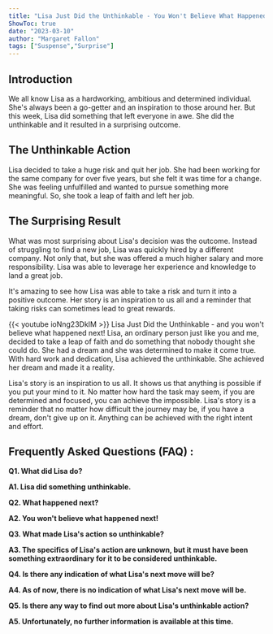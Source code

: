 ```yaml
---
title: "Lisa Just Did the Unthinkable - You Won't Believe What Happened Next!"
ShowToc: true 
date: "2023-03-10"
author: "Margaret Fallon" 
tags: ["Suspense","Surprise"]
---
```

## Introduction

We all know Lisa as a hardworking, ambitious and determined individual. She's always been a go-getter and an inspiration to those around her. But this week, Lisa did something that left everyone in awe. She did the unthinkable and it resulted in a surprising outcome.

## The Unthinkable Action

Lisa decided to take a huge risk and quit her job. She had been working for the same company for over five years, but she felt it was time for a change. She was feeling unfulfilled and wanted to pursue something more meaningful. So, she took a leap of faith and left her job.

## The Surprising Result

What was most surprising about Lisa's decision was the outcome. Instead of struggling to find a new job, Lisa was quickly hired by a different company. Not only that, but she was offered a much higher salary and more responsibility. Lisa was able to leverage her experience and knowledge to land a great job.

It's amazing to see how Lisa was able to take a risk and turn it into a positive outcome. Her story is an inspiration to us all and a reminder that taking risks can sometimes lead to great rewards.

{{< youtube ioNng23DkIM >}} 
Lisa Just Did the Unthinkable - and you won't believe what happened next! Lisa, an ordinary person just like you and me, decided to take a leap of faith and do something that nobody thought she could do. She had a dream and she was determined to make it come true. With hard work and dedication, Lisa achieved the unthinkable. She achieved her dream and made it a reality. 

Lisa's story is an inspiration to us all. It shows us that anything is possible if you put your mind to it. No matter how hard the task may seem, if you are determined and focused, you can achieve the impossible. Lisa's story is a reminder that no matter how difficult the journey may be, if you have a dream, don't give up on it. Anything can be achieved with the right intent and effort.

## Frequently Asked Questions (FAQ) :
**Q1. What did Lisa do?**

**A1. Lisa did something unthinkable.**

**Q2. What happened next?**

**A2. You won't believe what happened next!**

**Q3. What made Lisa's action so unthinkable?**

**A3. The specifics of Lisa's action are unknown, but it must have been something extraordinary for it to be considered unthinkable.**

**Q4. Is there any indication of what Lisa's next move will be?**

**A4. As of now, there is no indication of what Lisa's next move will be.**

**Q5. Is there any way to find out more about Lisa's unthinkable action?**

**A5. Unfortunately, no further information is available at this time.**






